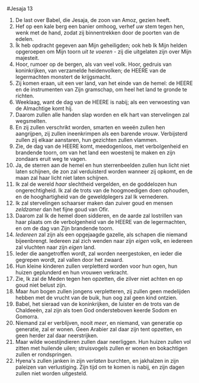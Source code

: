 #Jesaja 13
1. De last over Babel, die Jesaja, de zoon van Amoz, gezien heeft. 
2. Hef op een kale berg een banier omhoog, verhef *uw* stem tegen hen, wenk met de hand, zodat zij binnentrekken door de poorten van de edelen. 
3. Ík heb opdracht gegeven aan Mijn geheiligden; ook heb Ik Mijn helden opgeroepen om Mijn toorn *uit te voeren* - zij die uitgelaten zijn over Mijn majesteit. 
4. Hoor, rumoer op de bergen, als van veel volk. Hoor, gedruis van koninkrijken, van verzamelde heidenvolken; de HEERE van de legermachten monstert de krijgsmacht. 
5. Zij komen eraan, uit een ver land, van het einde van de hemel: de HEERE en de instrumenten van Zijn gramschap, om heel het land te gronde te richten. 
6. Weeklaag, want de dag van de HEERE is nabij; als een verwoesting van de Almachtige komt hij. 
7. Daarom zullen alle handen slap worden en elk hart van stervelingen zal wegsmelten. 
8. En zij zullen verschrikt worden, smarten en weeën zullen hen aangrijpen, zij zullen ineenkrimpen als een barende *vrouw*. Verbijsterd zullen zij elkaar aanstaren, hun gezichten zullen vlammen. 
9. Zie, de dag van de HEERE komt, meedogenloos, met verbolgenheid en brandende toorn, om van het land een woestenij te maken en zijn zondaars eruit weg te vagen. 
10. Ja, de sterren aan de hemel en hun sterrenbeelden zullen hun licht niet laten schijnen, de zon zal verduisterd worden wanneer zij opkomt, en de maan zal haar licht niet laten schijnen. 
11. Ik zal de wereld *haar* slechtheid vergelden, en de goddelozen hun ongerechtigheid. Ik zal de trots van de hoogmoedigen doen ophouden, en de hooghartigheid van de geweldplegers zal Ik vernederen. 
12. Ik zal stervelingen schaarser maken dan zuiver goud en mensen *zeldzamer* dan het fijne goud van Ofir. 
13. Daarom zal Ik de hemel doen sidderen, en de aarde zal lostrillen van haar plaats om de verbolgenheid van de HEERE van de legermachten, en om de dag van Zijn brandende toorn. 
14. *Iedereen* zal zijn als een opgejaagde gazelle, als schapen die niemand bijeenbrengt. Iedereen zal zich wenden naar zijn *eigen* volk, en iedereen zal vluchten naar zijn *eigen* land. 
15. Ieder die aangetroffen wordt, zal worden neergestoken, en ieder die gegrepen wordt, zal vallen door het zwaard. 
16. Hun kleine kinderen zullen verpletterd worden voor hun ogen, hun huizen geplunderd en hun vrouwen verkracht. 
17. Zie, Ik zal de Meden tegen hen opzetten, die zilver niet achten en op goud niet belust zijn. 
18. Maar *hun* bogen zullen jongens verpletteren, zij zullen geen medelijden hebben met de vrucht van de buik, hun oog zal geen kind ontzien. 
19. Babel, het sieraad van de koninkrijken, de luister en de trots van de Chaldeeën, zal zijn als toen God ondersteboven keerde Sodom en Gomorra. 
20. Niemand zal er verblijven, nooit *meer*, en niemand, van generatie op generatie, zal er wonen. Geen Arabier zal daar zijn tent opzetten, en geen herder zal daar neerstrijken. 
21. Maar wilde woestijndieren zullen daar neerliggen. Hun huizen zullen vol zitten met huilende uilen; struisvogels zullen er wonen en bokachtigen zullen er rondspringen. 
22. Hyena's zullen janken in zijn *verlaten* burchten, en jakhalzen in zijn paleizen van verlustiging. Zijn tijd om te komen is nabij, en zijn dagen zullen niet worden uitgesteld.
